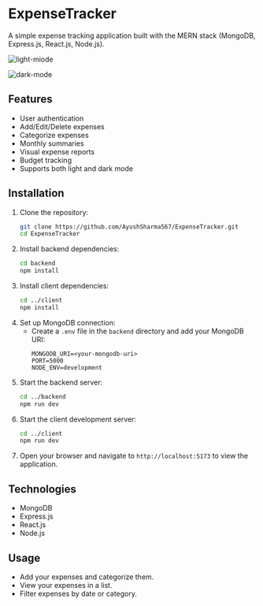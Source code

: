 # ExpenseTracker
A simple expense tracking application built with the MERN stack (MongoDB, Express.js, React.js, Node.js).

![ light-miode](https://i.ibb.co/GCQmYXj/image.png)

![dark-mode](https://i.ibb.co/ypbJpks/image.png)
## Features
- User authentication
- Add/Edit/Delete expenses
- Categorize expenses
- Monthly summaries
- Visual expense reports
- Budget tracking
- Supports both light and dark mode

## Installation
1. Clone the repository:
    ```sh
    git clone https://github.com/AyushSharma567/ExpenseTracker.git
    cd ExpenseTracker
    ```
2. Install backend dependencies:
    ```sh
    cd backend
    npm install
    ```
3. Install client dependencies:
    ```sh
    cd ../client
    npm install
    ```
4. Set up MongoDB connection:
    - Create a `.env` file in the `backend` directory and add your MongoDB URI:
        ```
        MONGODB_URI=<your-mongodb-uri>
        PORT=5000
        NODE_ENV=development
        ```
5. Start the backend server:
    ```sh
    cd ../backend
    npm run dev
    ```
6. Start the client development server:
    ```sh
    cd ../client
    npm run dev
    ```
7. Open your browser and navigate to `http://localhost:5173` to view the application.

## Technologies
- MongoDB
- Express.js
- React.js
- Node.js

## Usage
- Add your expenses and categorize them.
- View your expenses in a list.
- Filter expenses by date or category.
